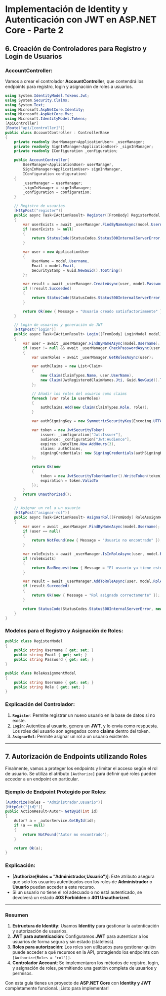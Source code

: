 
# Implementación de Identity y Autenticación con JWT en ASP.NET Core - Parte 2

## 6. Creación de Controladores para Registro y Login de Usuarios

### **AccountController**:

Vamos a crear el controlador **AccountController**, que contendrá los endpoints para registro, login y asignación de roles a usuarios.

```csharp
using System.IdentityModel.Tokens.Jwt;
using System.Security.Claims;
using System.Text;
using Microsoft.AspNetCore.Identity;
using Microsoft.AspNetCore.Mvc;
using Microsoft.IdentityModel.Tokens;
[ApiController]
[Route("api/[controller]")]
public class AccountController : ControllerBase
{
    private readonly UserManager<ApplicationUser> _userManager;
    private readonly SignInManager<ApplicationUser> _signInManager;
    private readonly IConfiguration _configuration;

    public AccountController(
        UserManager<ApplicationUser> userManager, 
        SignInManager<ApplicationUser> signInManager, 
        IConfiguration configuration)
    {
        _userManager = userManager;
        _signInManager = signInManager;
        _configuration = configuration;
    }

    // Registro de usuarios
    [HttpPost("register")]
    public async Task<IActionResult> Register([FromBody] RegisterModel model)
    {
        var userExists = await _userManager.FindByNameAsync(model.Username);
        if (userExists != null)
        {
            return StatusCode(StatusCodes.Status500InternalServerError, new { Message = "El usuario ya existe" });
        }

        var user = new ApplicationUser
        {
            UserName = model.Username,
            Email = model.Email,
            SecurityStamp = Guid.NewGuid().ToString()
        };

        var result = await _userManager.CreateAsync(user, model.Password);
        if (!result.Succeeded)
        {
            return StatusCode(StatusCodes.Status500InternalServerError, new { Message = "Error al crear usuario" });
        }

        return Ok(new { Message = "Usuario creado satisfactoriamente" });
    }

    // Login de usuarios y generación de JWT
    [HttpPost("login")]
    public async Task<IActionResult> Login([FromBody] LoginModel model)
    {
        var user = await _userManager.FindByNameAsync(model.Username);
        if (user != null && await _userManager.CheckPasswordAsync(user, model.Password))
        {
            var userRoles = await _userManager.GetRolesAsync(user);

            var authClaims = new List<Claim>
            {
                new Claim(ClaimTypes.Name, user.UserName),
                new Claim(JwtRegisteredClaimNames.Jti, Guid.NewGuid().ToString()), // Identificador único para el token
            };

            // Añadir los roles del usuario como claims
            foreach (var role in userRoles)
            {
                authClaims.Add(new Claim(ClaimTypes.Role, role));
            }

            var authSigningKey = new SymmetricSecurityKey(Encoding.UTF8.GetBytes(_configuration["Jwt:Key"]));

            var token = new JwtSecurityToken(
                issuer: _configuration["Jwt:Issuer"],
                audience: _configuration["Jwt:Audience"],
                expires: DateTime.Now.AddHours(3),
                claims: authClaims,
                signingCredentials: new SigningCredentials(authSigningKey, SecurityAlgorithms.HmacSha256)
            );

            return Ok(new
            {
                token = new JwtSecurityTokenHandler().WriteToken(token),
                expiration = token.ValidTo
            });
        }
        return Unauthorized();
    }

    // Asignar un rol a un usuario
    [HttpPost("asignar-rol")]
    public async Task<IActionResult> AsignarRol([FromBody] RoleAssignmentModel model)
    {
        var user = await _userManager.FindByNameAsync(model.Username);
        if (user == null)
        {
            return NotFound(new { Message = "Usuario no encontrado" });
        }

        var roleExists = await _userManager.IsInRoleAsync(user, model.Role);
        if (roleExists)
        {
            return BadRequest(new { Message = "El usuario ya tiene este rol" });
        }

        var result = await _userManager.AddToRoleAsync(user, model.Role);
        if (result.Succeeded)
        {
            return Ok(new { Message = "Rol asignado correctamente" });
        }

        return StatusCode(StatusCodes.Status500InternalServerError, new { Message = "Error al asignar el rol" });
    }
}
```

### Modelos para el Registro y Asignación de Roles:

```csharp
public class RegisterModel
{
    public string Username { get; set; }
    public string Email { get; set; }
    public string Password { get; set; }
}

public class RoleAssignmentModel
{
    public string Username { get; set; }
    public string Role { get; set; }
}
```

### Explicación del Controlador:

1. **`Register`**: Permite registrar un nuevo usuario en la base de datos si no existe.
2. **`Login`**: Autentica al usuario, genera un **JWT**, y lo envía como respuesta. Los roles del usuario son agregados como **claims** dentro del token.
3. **`AsignarRol`**: Permite asignar un rol a un usuario existente.

---

## 7. Autorización de Endpoints utilizando Roles

Finalmente, vamos a proteger los endpoints y limitar el acceso según el rol de usuario. Se utiliza el atributo `[Authorize]` para definir qué roles pueden acceder a un endpoint en particular.

### Ejemplo de Endpoint Protegido por Roles:

```csharp
[Authorize(Roles = "Administrador,Usuario")]
[HttpGet("{id}")]
public ActionResult<Autor> GetById(int id)
{
    Autor? a = _autorService.GetById(id);
    if (a == null)
    {
        return NotFound("Autor no encontrado");
    }

    return Ok(a);
}
```

### Explicación:

- **[Authorize(Roles = "Administrador,Usuario")]**: Este atributo asegura que solo los usuarios autenticados con los roles de **Administrador** o **Usuario** puedan acceder a este recurso.
- Si un usuario no tiene el rol adecuado o no está autenticado, se devolverá un estado **403 Forbidden** o **401 Unauthorized**.

---

### Resumen

1. **Estructura de Identity**: Usamos **Identity** para gestionar la autenticación y autorización de usuarios.
2. **JWT para autenticación**: Configuramos **JWT** para autenticar a los usuarios de forma segura y sin estado (stateless).
3. **Roles para autorización**: Los roles son utilizados para gestionar quién puede acceder a qué recursos en la API, protegiendo los endpoints con `[Authorize(Roles = "rol")]`.
4. **Controlador Account**: Se implementaron los métodos de registro, login, y asignación de roles, permitiendo una gestión completa de usuarios y permisos.

Con esta guía tienes un proyecto de **ASP.NET Core** con **Identity y JWT** completamente funcional. ¡Listo para implementar!
